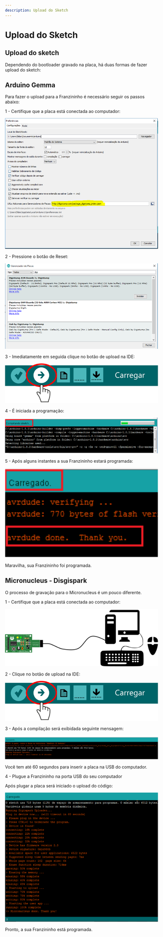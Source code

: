 ```yaml
---
description: Upload do Sketch
---
```


# Upload do Sketch

## Upload do sketch

Dependendo do bootloader gravado na placa, há duas formas de fazer upload do sketch:

## Arduino Gemma

Para fazer o upload para a Franzininho é necessário seguir os passos abaixo:

1 - Certifique que a placa está conectada ao computador:

![](../.gitbook/assets/upload-01.png)

2 - Pressione o botão de Reset:

![](../.gitbook/assets/upload-02.png)

3 - Imediatamente em seguida clique no botão de upload na IDE:

![](../.gitbook/assets/upload-03.png)

4 - É iniciada a programação:

![](../.gitbook/assets/upload-04.png)

5 - Após alguns instantes a sua Franzininho estará programada:

![](../.gitbook/assets/upload-05.png)

Maravilha, sua Franzininho foi programada.

## Micronucleus - Disgispark

O processo de gravação para o Micronucleus é um pouco diferente.

1 - Certifique que a placa está conectada ao computador:

![](../.gitbook/assets/upload-06.png)

2 - Clique no botão de upload na IDE:

![](../.gitbook/assets/upload-07.png)

3 - Após a compilação será exibidada seguinte mensagem:

![](../.gitbook/assets/upload-08.PNG)

Você tem até 60 segundos para inserir a placa na USB do computador.

4 - Plugue a Franzininho na porta USB do seu computador

Após plugar a placa será iniciado o upload do código:

![](../.gitbook/assets/upload-09.PNG)

Pronto, a sua Franzininho está programada.

